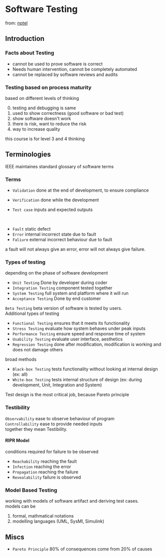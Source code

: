 # Software Testing

from: [nptel](onlinecourses.nptel.ac.in/noc24_cs91)

## Introduction

### Facts about Testing

- cannot be used to prove software is correct
- Needs human intervention, cannot be completely automated
- cannot be replaced by software reviews and audits

### Testing based on process maturity

based on different levels of thinking

0. testing and debugging is same
1. used to show correctness (good software or bad test)
2. show software doesn't work
3. there is risk, want to reduce the risk
4. way to increase quality

this course is for level 3 and 4 thinking

## Terminologies

IEEE maintaines standard glossary of software terms

### Terms

- `Validation` done at the end of development, to ensure compliance
- `Verification` done while the development

- `Test case` inputs and expected outputs

<br>

- `Fault` static defect
- `Error` internal incorrect state due to fault 
- `Faliure` external incorrect behaviour due to fault

a fault will not always give an error, error will not always give failure.

### Types of testing

depending on the phase of software development

- `Unit Testing` Done by developer during coder
- `Integration Testing` component tested together
- `System Testing` full system and platform where it will run
- `Acceptance Testing` Done by end customer

`Beta Testing` beta version of software is tested by users.  
Additional types of testing

- `Functional Testing` ensures that it meets its functionality
- `Stress Testing` evaluate how system behaves under peak inputs
- `Performance Testing` ensure speed and response time of system
- `Usability Testing` evaluate user interface, aesthetics
- `Regression Testing` done after modification, modification is working and does not damage others

broad methods

- `Black-box Testing` tests functionality without looking at internal design (ex: all)
- `White-box Testing` tests internal structure of design (ex: during development, Unit, Integration and System)

Test design is the most critical job, because Pareto principle

### Testibility 

`Observability` ease to observe behaviour of program  
`Controllability` ease to provide needed inputs  
together they mean Testibility.

#### RIPR Model

conditions required for failure to be observed

- `Reachability` reaching the fault
- `Infection` reaching the error
- `Propagation` reaching the failure
- `Revealability` failure is observed

### Model Based Testing

working with models of software artifact and deriving test cases.  
models can be

1. formal, mathmatical notations
1. modelling languages (UML, SysMl, Simulink)

## Miscs

- `Pareto Principle` 80% of consequences come from 20% of causes
